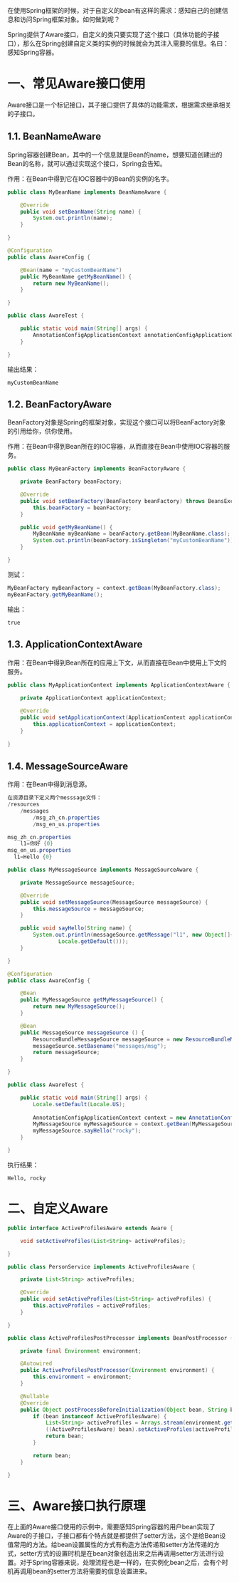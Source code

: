 在使用Spring框架的时候，对于自定义的bean有这样的需求：感知自己的创建信息和访问Spring框架对象。如何做到呢？

Spring提供了Aware接口，自定义的类只要实现了这个接口（具体功能的子接口），那么在Spring创建自定义类的实例的时候就会为其注入需要的信息。名曰：感知Spring容器。

# 一、常见Aware接口使用

Aware接口是一个标记接口，其子接口提供了具体的功能需求，根据需求继承相关的子接口。

## 1.1. BeanNameAware

Spring容器创建Bean，其中的一个信息就是Bean的name，想要知道创建出的Bean的名称，就可以通过实现这个接口，Spring会告知。

作用：在Bean中得到它在IOC容器中的Bean的实例的名字。

~~~java
public class MyBeanName implements BeanNameAware {

    @Override
    public void setBeanName(String name) {
        System.out.println(name);
    }

}

@Configuration
public class AwareConfig {

    @Bean(name = "myCustomBeanName")
    public MyBeanName getMyBeanName() {
        return new MyBeanName();
    }

}

public class AwareTest {

    public static void main(String[] args) {
        AnnotationConfigApplicationContext annotationConfigApplicationContext = new AnnotationConfigApplicationContext(AwareConfig.class);
    }

}
~~~

输出结果：

~~~
myCustomBeanName
~~~

## 1.2. BeanFactoryAware

BeanFactory对象是Spring的框架对象，实现这个接口可以将BeanFactory对象的引用给你，供你使用。

作用：在Bean中得到Bean所在的IOC容器，从而直接在Bean中使用IOC容器的服务。

~~~java
public class MyBeanFactory implements BeanFactoryAware {

    private BeanFactory beanFactory;

    @Override
    public void setBeanFactory(BeanFactory beanFactory) throws BeansException {
        this.beanFactory = beanFactory;
    }

    public void getMyBeanName() {
        MyBeanName myBeanName = beanFactory.getBean(MyBeanName.class);
        System.out.println(beanFactory.isSingleton("myCustomBeanName"));
    }

}
~~~

测试：

~~~java
MyBeanFactory myBeanFactory = context.getBean(MyBeanFactory.class);
myBeanFactory.getMyBeanName();
~~~

输出：

~~~
true
~~~

## 1.3. ApplicationContextAware

作用：在Bean中得到Bean所在的应用上下文，从而直接在Bean中使用上下文的服务。

~~~java
public class MyApplicationContext implements ApplicationContextAware {
    
    private ApplicationContext applicationContext;

    @Override
    public void setApplicationContext(ApplicationContext applicationContext) throws BeansException {
        this.applicationContext = applicationContext;
    }
    
}
~~~

## 1.4. MessageSourceAware

作用：在Bean中得到消息源。

~~~java
在资源目录下定义两个messsage文件：
/resources
	/messages
		/msg_zh_cn.properties
		/msg_en_us.properties

msg_zh_cn.properties
	l1=你好 {0}
msg_en_us.properties
  l1=Hello {0}

public class MyMessageSource implements MessageSourceAware {

    private MessageSource messageSource;

    @Override
    public void setMessageSource(MessageSource messageSource) {
        this.messageSource = messageSource;
    }

    public void sayHello(String name) {
        System.out.println(messageSource.getMessage("l1", new Object[]{name},
                Locale.getDefault()));
    }

}

@Configuration
public class AwareConfig {

    @Bean
    public MyMessageSource getMyMessageSource() {
        return new MyMessageSource();
    }

    @Bean
    public MessageSource messageSource () {
        ResourceBundleMessageSource messageSource = new ResourceBundleMessageSource();
        messageSource.setBasename("messages/msg");
        return messageSource;
    }

}

public class AwareTest {

    public static void main(String[] args) {
      	Locale.setDefault(Locale.US);
      
        AnnotationConfigApplicationContext context = new AnnotationConfigApplicationContext(AwareConfig.class);
        MyMessageSource myMessageSource = context.getBean(MyMessageSource.class);
        myMessageSource.sayHello("rocky");
    }

}
~~~

执行结果：

~~~
Hello, rocky
~~~

# 二、自定义Aware

~~~java
public interface ActiveProfilesAware extends Aware {

    void setActiveProfiles(List<String> activeProfiles);

}

public class PersonService implements ActiveProfilesAware {

    private List<String> activeProfiles;

    @Override
    public void setActiveProfiles(List<String> activeProfiles) {
        this.activeProfiles = activeProfiles;
    }

}

public class ActiveProfilesPostProcessor implements BeanPostProcessor {

    private final Environment environment;

    @Autowired
    public ActiveProfilesPostProcessor(Environment environment) {
        this.environment = environment;
    }

    @Nullable
    @Override
    public Object postProcessBeforeInitialization(Object bean, String beanName) throws BeansException {
        if (bean instanceof ActiveProfilesAware) {
            List<String> activeProfiles = Arrays.stream(environment.getActiveProfiles()).collect(Collectors.toList());
            ((ActiveProfilesAware) bean).setActiveProfiles(activeProfiles);
            return bean;
        }

        return bean;
    }

}
~~~

# 三、Aware接口执行原理

在上面的Aware接口使用的示例中，需要感知Spring容器的用户bean实现了Aware的子接口，子接口都有个特点就是都提供了setter方法，这个是给Bean设值常用的方法。给bean设置属性的方式有构造方法传递和setter方法传递的方式，setter方式的设置时机是在bean对象创造出来之后再调用setter方法进行设置。对于Spring容器来说，处理流程也是一样的，在实例化bean之后，会有个时机再调用bean的setter方法将需要的信息设置进来。







